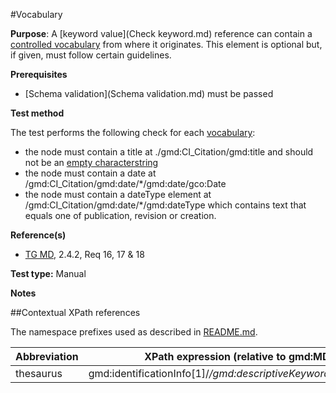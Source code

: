 #Vocabulary

**Purpose**: A [keyword value](Check keyword.md) reference can contain a [controlled vocabulary](#thesaurus) from where it originates. This element is optional but, if given, must follow certain guidelines.

**Prerequisites**
* [Schema validation](Schema validation.md) must be passed

**Test method**

The test performs the following check for each [vocabulary](#thesaurus):
* the node must contain a title at ./gmd:CI_Citation/gmd:title and should not be an [empty characterstring](./README.md#emptychar)
* the node must contain a date at /gmd:CI_Citation/gmd:date/*/gmd:date/gco:Date
* the node must contain a dateType element at /gmd:CI_Citation/gmd:date/*/gmd:dateType which contains text that equals one of publication, revision or creation.


**Reference(s)**	 

* [TG MD](./README.md#ref_TG_MD), 2.4.2, Req 16, 17 & 18


**Test type:** Manual

**Notes**

##Contextual XPath references

The namespace prefixes used as described in [README.md](./README.md#namespaces).

Abbreviation                                   |  XPath expression (relative to gmd:MD_Metadata)
-----------------------------------------------| -------------------------------------------------------------------------
<a name="thesaurus"></a> thesaurus  | gmd:identificationInfo[1]/*/gmd:descriptiveKeywords/*/gmd:thesaurusName
